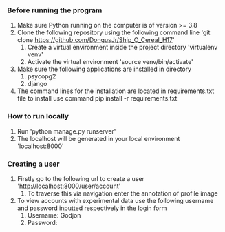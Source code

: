 ### Before running the program
1. Make sure Python running on the computer is of version >= 3.8
1. Clone the following repository using the following command line 'git clone https://github.com/DongusJr/Ship_O_Cereal_H17'
    1. Create a virtual environment inside the project directory 'virtualenv venv'
    1. Activate the virtual environment 'source venv/bin/activate'
1. Make sure the following applications are installed in directory
    1. psycopg2
    1. django
1. The command lines for the installation are located in requirements.txt file to install use command pip install -r requirements.txt

### How to run locally
1. Run 'python manage.py runserver'
1. The localhost will be generated in your local environment 'localhost:8000'

### Creating a user
1. Firstly go to the following url to create a user 'http://localhost:8000/user/account'
    1. To traverse this via navigation enter the annotation of profile image
1. To view accounts with experimental data use the following username and password inputted respectively in the login form
    1. Username: Godjon
    1. Password: 

